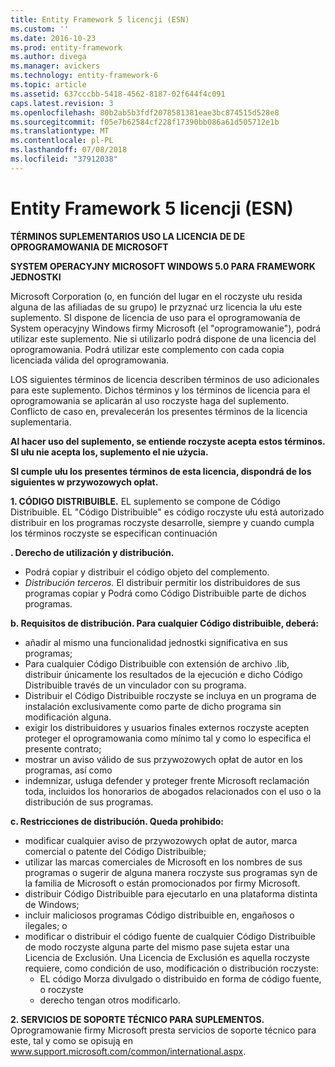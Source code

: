 ```yaml
---
title: Entity Framework 5 licencji (ESN)
ms.custom: ''
ms.date: 2016-10-23
ms.prod: entity-framework
ms.author: divega
ms.manager: avickers
ms.technology: entity-framework-6
ms.topic: article
ms.assetid: 637cccbb-5418-4562-8187-02f644f4c091
caps.latest.revision: 3
ms.openlocfilehash: 80b2ab5b3fdf2078581381eae3bc874515d528e8
ms.sourcegitcommit: f05e7b62584cf228f17390bb086a61d505712e1b
ms.translationtype: MT
ms.contentlocale: pl-PL
ms.lasthandoff: 07/08/2018
ms.locfileid: "37912038"
---
```

# <a name="entity-framework-5-license-esn"></a>Entity Framework 5 licencji (ESN)
**TÉRMINOS SUPLEMENTARIOS USO LA LICENCIA DE DE OPROGRAMOWANIA DE MICROSOFT**

**SYSTEM OPERACYJNY MICROSOFT WINDOWS 5.0 PARA FRAMEWORK JEDNOSTKI**

Microsoft Corporation (o, en función del lugar en el roczyste ułu resida alguna de las afiliadas de su grupo) le przyznać urz licencia la ułu este suplemento. SI dispone de licencia de uso para el oprogramowania de System operacyjny Windows firmy Microsoft (el "oprogramowanie"), podrá utilizar este suplemento. Nie si utilizarlo podrá dispone de una licencia del oprogramowania. Podrá utilizar este complemento con cada copia licenciada válida del oprogramowania.

LOS siguientes términos de licencia describen términos de uso adicionales para este suplemento. Dichos términos y los términos de licencia para el oprogramowania se aplicarán al uso roczyste haga del suplemento. Conflicto de caso en, prevalecerán los presentes términos de la licencia suplementaria.

**Al hacer uso del suplemento, se entiende roczyste acepta estos términos. SI ułu nie acepta los, suplemento el nie użycia.**

**SI cumple ułu los presentes términos de esta licencia, dispondrá de los siguientes w przywozowych opłat.**

**1. CÓDIGO DISTRIBUIBLE.** EL suplemento se compone de Código Distribuible. EL "Código Distribuible" es código roczyste ułu está autorizado distribuir en los programas roczyste desarrolle, siempre y cuando cumpla los términos roczyste se especifican continuación

**. Derecho de utilización y distribución.**

-   Podrá copiar y distribuir el código objeto del complemento.
-   *Distribución terceros.* El distribuir permitir los distribuidores de sus programas copiar y Podrá como Código Distribuible parte de dichos programas.

**b. Requisitos de distribución. Para cualquier Código distribuible, deberá:**

-   añadir al mismo una funcionalidad jednostki significativa en sus programas;
-   Para cualquier Código Distribuible con extensión de archivo .lib, distribuir únicamente los resultados de la ejecución e dicho Código Distribuible través de un vinculador con su programa.
-   Distribuir el Código Distribuible roczyste se incluya en un programa de instalación exclusivamente como parte de dicho programa sin modificación alguna.
-   exigir los distribuidores y usuarios finales externos roczyste acepten proteger el oprogramowania como mínimo tal y como lo especifica el presente contrato;
-   mostrar un aviso válido de sus przywozowych opłat de autor en los programas, así como
-   indemnizar, usługa defender y proteger frente Microsoft reclamación toda, incluidos los honorarios de abogados relacionados con el uso o la distribución de sus programas.

**c. Restricciones de distribución. Queda prohibido:**

-   modificar cualquier aviso de przywozowych opłat de autor, marca comercial o patente del Código Distribuible;
-   utilizar las marcas comerciales de Microsoft en los nombres de sus programas o sugerir de alguna manera roczyste sus programas syn de la familia de Microsoft o están promocionados por firmy Microsoft.
-   distribuir Código Distribuible para ejecutarlo en una plataforma distinta de Windows;
-   incluir maliciosos programas Código distribuible en, engañosos o ilegales; o
-   modificar o distribuir el código fuente de cualquier Código Distribuible de modo roczyste alguna parte del mismo pase sujeta estar una Licencia de Exclusión. Una Licencia de Exclusión es aquella roczyste requiere, como condición de uso, modificación o distribución roczyste:
    -   EL código Morza divulgado o distribuido en forma de código fuente, o roczyste
    -   derecho tengan otros modificarlo.

**2. SERVICIOS DE SOPORTE TÉCNICO PARA SUPLEMENTOS.** Oprogramowanie firmy Microsoft presta servicios de soporte técnico para este, tal y como se opisują en www.support.microsoft.com/common/international.aspx.
